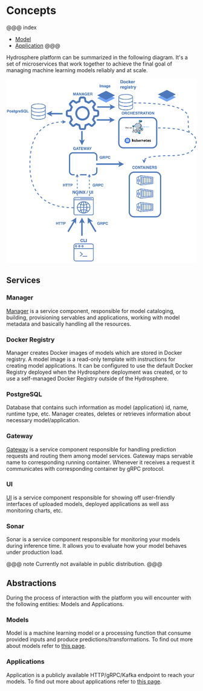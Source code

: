 # Concepts

@@@ index
* [Model](models.md)
* [Application](applications.md)
@@@

Hydrosphere platform can be summarized in the following diagram. It's a 
set of microservices that work together to achieve the final goal of 
managing machine learning models reliably and at scale.  

![System](../images/manager.png)

## Services 

### Manager

[Manager](https://github.com/Hydrospheredata/hydro-serving-manager)
is a service component, responsible for model cataloging, building, 
provisioning servables and applications, working with model metadata and 
basically handling all the resources.

### Docker Registry

Manager creates Docker images of models which are stored in Docker 
registry. A model image is a read-only template with instructions for 
creating model applications. It can be configured to use the default 
Docker Registry deployed when the Hydrosphere deployment was created, 
or to use a self-managed Docker Registry outside of the Hydrosphere. 

### PostgreSQL

Database that contains such information as model (application) id, name, 
runtime type, etc. Manager creates, deletes or retrieves information about 
necessary model/application. 

### Gateway 

[Gateway](https://github.com/Hydrospheredata/hydro-serving-gateway) 
is a service component responsible for handling prediction requests and 
routing them among model services. Gateway maps servable name to 
corresponding running container. Whenever it receives a request it 
communicates with corresponding container by gRPC protocol.

### UI

[UI](https://github.com/Hydrospheredata/hydro-serving-ui) is a service 
component responsible for showing off user-friendly interfaces of uploaded 
models, deployed applications as well ass monitoring charts, etc. 

### Sonar

Sonar is a service component responsible for monitoring your models during 
inference time. It allows you to evaluate how your model behaves under 
production load. 

@@@ note
Currently not available in public distribution. 
@@@

## Abstractions

During the process of interaction with the platform you will encounter 
with the following entities: Models and Applications.

### Models

Model is a machine learning model or a processing function that consume 
provided inputs and produce predictions/transformations. To find out more 
about models refer to [this page](models.md). 

### Applications

Application is a publicly available HTTP/gRPC/Kafka endpoint to reach your 
models. To find out more about applications refer to [this page](applications.md). 
